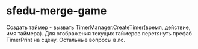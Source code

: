 # sfedu-merge-game
Создать таймер - вызвать TimerManager.CreateTimer(время, действие, имя таймера).
Для отображения текущих таймеров перетянуть префаб TimerPrint на сцену.
Остальные вопросы в лс.
